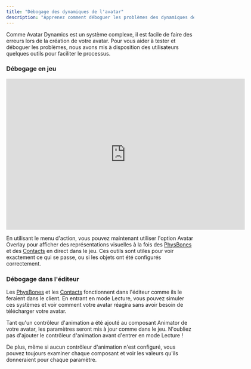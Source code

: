 ```yaml
---
title: "Débogage des dynamiques de l'avatar"
description: "Apprenez comment déboguer les problèmes des dynamiques de votre avatar"
---
```


Comme Avatar Dynamics est un système complexe, il est facile de faire des erreurs lors de la création de votre avatar. Pour vous aider à tester et déboguer les problèmes, nous avons mis à disposition des utilisateurs quelques outils pour faciliter le processus.

### Débogage en jeu
<iframe src='https://gfycat.com/ifr/LiveWhimsicalGuineafowl' frameborder='0' scrolling='no' allowfullscreen width='640' height='404'></iframe>

En utilisant le menu d'action, vous pouvez maintenant utiliser l'option Avatar Overlay pour afficher des représentations visuelles à la fois des [PhysBones](/avatars/avatar-dynamics/physbones) et des [Contacts](/avatars/avatar-dynamics/contacts) en direct dans le jeu. Ces outils sont utiles pour voir exactement ce qui se passe, ou si les objets ont été configurés correctement.

### Débogage dans l'éditeur
Les [PhysBones](/avatars/avatar-dynamics/physbones) et les [Contacts](/avatars/avatar-dynamics/contacts) fonctionnent dans l'éditeur comme ils le feraient dans le client. En entrant en mode Lecture, vous pouvez simuler ces systèmes et voir comment votre avatar réagira sans avoir besoin de télécharger votre avatar.

Tant qu'un contrôleur d'animation a été ajouté au composant Animator de votre avatar, les paramètres seront mis à jour comme dans le jeu. N'oubliez pas d'ajouter le contrôleur d'animation avant d'entrer en mode Lecture !

De plus, même si aucun contrôleur d'animation n'est configuré, vous pouvez toujours examiner chaque composant et voir les valeurs qu'ils donneraient pour chaque paramètre.